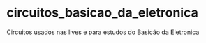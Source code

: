 # circuitos_basicao_da_eletronica
Circuitos usados nas lives e para estudos do Basicão da Eletronica

